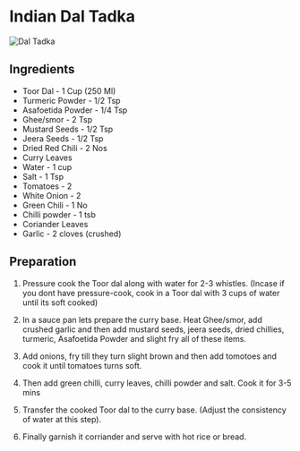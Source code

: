 # Indian Dal Tadka

![Dal Tadka ](https://kwikky.in/wp-content/uploads/2020/09/Dal-tadka-5-500x500-1.jpg)

## Ingredients
- Toor Dal - 1 Cup (250 Ml)
- Turmeric Powder - 1/2 Tsp
- Asafoetida Powder - 1/4 Tsp
- Ghee/smor - 2 Tsp 
- Mustard Seeds - 1/2 Tsp
- Jeera Seeds - 1/2 Tsp
- Dried Red Chili - 2 Nos
- Curry Leaves
- Water - 1 cup
- Salt - 1 Tsp
- Tomatoes - 2
- White Onion - 2
- Green Chili - 1 No
- Chilli powder - 1 tsb
- Coriander Leaves 
- Garlic - 2 cloves (crushed)

## Preparation

1. Pressure cook the Toor dal along with water for 2-3 whistles. (Incase if you dont have pressure-cook, cook in a Toor dal with 3 cups of water until its soft cooked)

2. In a sauce pan lets prepare the curry base. Heat Ghee/smor, add crushed garlic and then add mustard seeds, jeera seeds, dried chillies, turmeric, Asafoetida Powder and slight fry all of these items.

3. Add onions, fry till they turn slight brown and then add tomotoes and cook it until tomatoes turns soft.

4. Then add green chilli, curry leaves, chilli powder and salt. Cook it for 3-5 mins

5. Transfer the cooked Toor dal to the curry base. (Adjust the consistency of water at this step).

6. Finally garnish it corriander and serve with hot rice or bread.